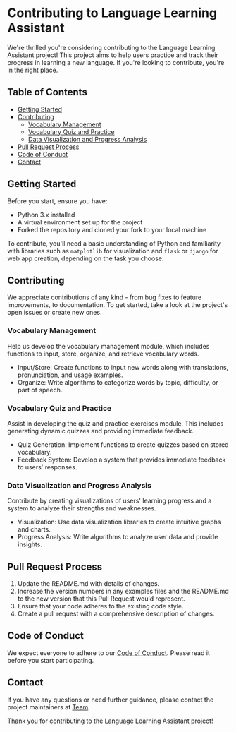 # Contributing to Language Learning Assistant

We're thrilled you're considering contributing to the Language Learning Assistant project! This project aims to help users practice and track their progress in learning a new language. If you're looking to contribute, you're in the right place.

## Table of Contents

- [Getting Started](#getting-started)
- [Contributing](#contributing)
  - [Vocabulary Management](#vocabulary-management)
  - [Vocabulary Quiz and Practice](#vocabulary-quiz-and-practice)
  - [Data Visualization and Progress Analysis](#data-visualization-and-progress-analysis)
- [Pull Request Process](#pull-request-process)
- [Code of Conduct](#code-of-conduct)
- [Contact](#contact)

## Getting Started

Before you start, ensure you have:

- Python 3.x installed
- A virtual environment set up for the project
- Forked the repository and cloned your fork to your local machine

To contribute, you'll need a basic understanding of Python and familiarity with libraries such as `matplotlib` for visualization and `flask` or `django` for web app creation, depending on the task you choose.

## Contributing

We appreciate contributions of any kind - from bug fixes to feature improvements, to documentation. To get started, take a look at the project's open issues or create new ones.

### Vocabulary Management

Help us develop the vocabulary management module, which includes functions to input, store, organize, and retrieve vocabulary words.

- Input/Store: Create functions to input new words along with translations, pronunciation, and usage examples.
- Organize: Write algorithms to categorize words by topic, difficulty, or part of speech.

### Vocabulary Quiz and Practice

Assist in developing the quiz and practice exercises module. This includes generating dynamic quizzes and providing immediate feedback.

- Quiz Generation: Implement functions to create quizzes based on stored vocabulary.
- Feedback System: Develop a system that provides immediate feedback to users' responses.

### Data Visualization and Progress Analysis

Contribute by creating visualizations of users' learning progress and a system to analyze their strengths and weaknesses.

- Visualization: Use data visualization libraries to create intuitive graphs and charts.
- Progress Analysis: Write algorithms to analyze user data and provide insights.

## Pull Request Process

1. Update the README.md with details of changes.
2. Increase the version numbers in any examples files and the README.md to the new version that this Pull Request would represent.
3. Ensure that your code adheres to the existing code style.
4. Create a pull request with a comprehensive description of changes.

## Code of Conduct

We expect everyone to adhere to our [Code of Conduct](CODE_OF_CONDUCT.md). Please read it before you start participating.

## Contact

If you have any questions or need further guidance, please contact the project maintainers at [Team](newton.ollengo@students.unibe.ch).

Thank you for contributing to the Language Learning Assistant project!

